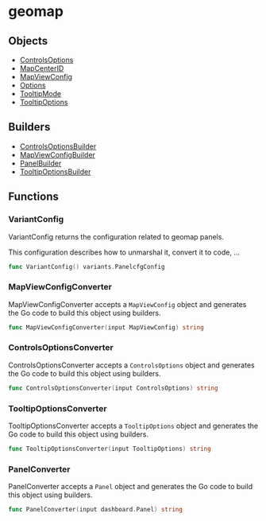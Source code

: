 # geomap

## Objects

 * <span class="badge object-type-struct"></span> [ControlsOptions](./object-ControlsOptions.md)
 * <span class="badge object-type-enum"></span> [MapCenterID](./object-MapCenterID.md)
 * <span class="badge object-type-struct"></span> [MapViewConfig](./object-MapViewConfig.md)
 * <span class="badge object-type-struct"></span> [Options](./object-Options.md)
 * <span class="badge object-type-enum"></span> [TooltipMode](./object-TooltipMode.md)
 * <span class="badge object-type-struct"></span> [TooltipOptions](./object-TooltipOptions.md)
## Builders

 * <span class="badge builder"></span> [ControlsOptionsBuilder](./builder-ControlsOptionsBuilder.md)
 * <span class="badge builder"></span> [MapViewConfigBuilder](./builder-MapViewConfigBuilder.md)
 * <span class="badge builder"></span> [PanelBuilder](./builder-PanelBuilder.md)
 * <span class="badge builder"></span> [TooltipOptionsBuilder](./builder-TooltipOptionsBuilder.md)
## Functions

### <span class="badge function"></span> VariantConfig

VariantConfig returns the configuration related to geomap panels.

This configuration describes how to unmarshal it, convert it to code, …

```go
func VariantConfig() variants.PanelcfgConfig
```

### <span class="badge function"></span> MapViewConfigConverter

MapViewConfigConverter accepts a `MapViewConfig` object and generates the Go code to build this object using builders.

```go
func MapViewConfigConverter(input MapViewConfig) string
```

### <span class="badge function"></span> ControlsOptionsConverter

ControlsOptionsConverter accepts a `ControlsOptions` object and generates the Go code to build this object using builders.

```go
func ControlsOptionsConverter(input ControlsOptions) string
```

### <span class="badge function"></span> TooltipOptionsConverter

TooltipOptionsConverter accepts a `TooltipOptions` object and generates the Go code to build this object using builders.

```go
func TooltipOptionsConverter(input TooltipOptions) string
```

### <span class="badge function"></span> PanelConverter

PanelConverter accepts a `Panel` object and generates the Go code to build this object using builders.

```go
func PanelConverter(input dashboard.Panel) string
```

